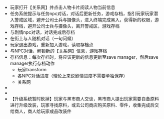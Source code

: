 - 玩家打开【关系网】并点击人物卡片阅读人物当前信息
- 任务系统提示与任务npc对话，对话后更新任务，游戏存档，指引玩家玩家潜入警戒区域，避开公司士兵与摄像头，进入终端完成黑入，获得新的权限，游戏存档，避开公司士兵与摄像头，离开警戒区，游戏存档
- 与剧情npc对话，对话完成后存档
- 在街上与人随机对话（一句问候）
- 玩家退出游戏，重新加入游戏，读取存档点
- 与NPC对话，解锁新的【关系网】信息，游戏存档
- 存档信息：每次存档时，将应该更新的信息更新至save manager，然后save manager执行存档动作
	- 玩家transform
	- 各NPC对话进度（理论上来说剧情进度不需要单独保存）
	- 关系网
-
-
- 【升级系统暂时砍掉】玩家与黑市商人交谈，黑市商人提出玩家需要自备原料进行升级改装，玩家寻找原料，或去公司商店购买原料、零件，收集完成后交给商人，商人给玩家成品改装件